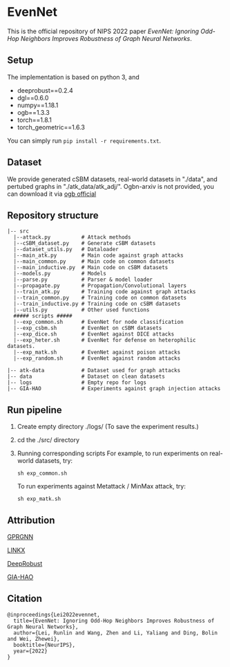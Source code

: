 # EvenNet
This is the official repository of NIPS 2022 paper *EvenNet: Ignoring Odd-Hop Neighbors Improves Robustness of Graph Neural Networks*.

## Setup
The implementation is based on python 3, and
* deeprobust==0.2.4
* dgl==0.6.0
* numpy==1.18.1
* ogb==1.3.3
* torch==1.8.1
* torch_geometric==1.6.3

You can simply run
`pip install -r requirements.txt`.

## Dataset
We provide generated cSBM datasets, real-world datasets in "./data", and pertubed graphs in "./atk_data/atk_adj/".
Ogbn-arxiv is not provided, you can download it via [ogb official](https://ogb.stanford.edu/docs/nodeprop/)

## Repository structure
```
|-- src
  |--attack.py          # Attack methods
  |--cSBM_dataset.py    # Generate cSBM datasets
  |--dataset_utils.py   # Dataloader
  |--main_atk.py        # Main code against graph attacks
  |--main_common.py     # Main code on common datasets
  |--main_inductive.py  # Main code on cSBM datasets
  |--models.py          # Models
  |--parse.py           # Parser & model loader
  |--propagate.py       # Propagation/Convolutional layers
  |--train_atk.py       # Training code against graph attacks
  |--train_common.py    # Training code on common datasets
  |--train_inductive.py # Training code on cSBM datasets
  |--utils.py           # Other used functions
  ##### scripts #####
  |--exp_common.sh      # EvenNet for node classification
  |--exp_csbm.sh        # EvenNet on cSBM datasets
  |--exp_dice.sh        # EvenNet against DICE attacks
  |--exp_heter.sh       # EvenNet for defense on heterophilic datasets.
  |--exp_matk.sh        # EvenNet against poison attacks
  |--exp_random.sh      # EvenNet against random attacks
  
|-- atk-data            # Dataset used for graph attacks
|-- data                # Dataset on clean datasets
|-- logs                # Empty repo for logs
|-- GIA-HAO             # Experiments against graph injection attacks
```

## Run pipeline
1. Create empty directory ./logs/ (To save the experiment results.)
2. cd the ./src/ directory
3. Running corresponding scripts
For example, to run experiments on real-world datasets, try:

   `sh exp_common.sh` 

   To run experiments against Metattack / MinMax attack, try:
    
    `sh exp_matk.sh`

## Attribution
[GPRGNN](https://github.com/jianhao2016/GPRGNN)

[LINKX](https://github.com/CUAI/Non-Homophily-Large-Scale)

[DeepRobust](https://github.com/DSE-MSU/DeepRobust)

[GIA-HAO](https://github.com/LFhase/GIA-HAO)

## Citation
```
@inproceedings{Lei2022evennet,
  title={EvenNet: Ignoring Odd-Hop Neighbors Improves Robustness of Graph Neural Networks},
  author={Lei, Runlin and Wang, Zhen and Li, Yaliang and Ding, Bolin and Wei, Zhewei},
  booktitle={NeurIPS},
  year={2022}
}
```
